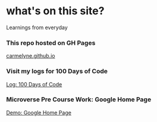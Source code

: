 # what's on this site?
Learnings from everyday

### This repo hosted on GH Pages
[carmelyne.github.io](https://github.com/carmelyne/carmelyne.github.io)

### Visit my logs for 100 Days of Code
[Log: 100 Days of Code](https://github.com/carmelyne/carmelyne.github.io/tree/master/100-days-of-code)

### Microverse Pre Course Work: Google Home Page
[Demo: Google Home Page](https://carmelyne.github.io/microverse/pre-course-work/google-home-page/)
